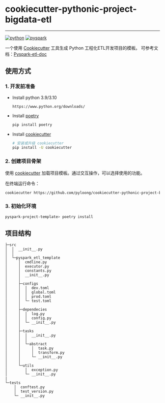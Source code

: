# cookiecutter-pythonic-project-bigdata-etl

---

[![python](https://img.shields.io/badge/python-3.10-blue)](https://www.python.org/)
[![pyspark](https://img.shields.io/badge/pyspark-3.3.0-brightgreen)](https://spark.apache.org/docs/latest/api/python/)

一个使用 [Cookiecutter](https://github.com/cookiecutter/cookiecutter) 工具生成 Python 工程化ETL开发项目的模板。
可参考文档：[Pyspark-etl-doc](https://pyloong.github.io/pythonic-project-guidelines/bigdata/basis/init/)

## 使用方式

### 1. 开发前准备

- Install python 3.9/3.10

    ```angular2html
    https://www.python.org/downloads/
    ```

- Install [poetry](https://python-poetry.org/docs/)

    ```bash
    pip install poetry
    ```

- Install [cookiecutter](https://github.com/cookiecutter/cookiecutter)

    ```bash
    # 安装或升级 cookiecutter
    pip install -U cookiecutter
    ```

### 2. 创建项目骨架

使用 [cookiecutter](https://github.com/cookiecutter/cookiecutter) 加载项目模板。通过交互操作，可以选择使用的功能。

在终端运行命令：

```bash
cookiecutter https://github.com/pyloong/cookiecutter-pythonic-project-bigdata-etl
```

### 3. 初始化环境

```bash
pyspark-project-template> poetry install
```

## 项目结构

```angular2html
├─src
│  │  __init__.py
│  │
│  └─pyspark_etl_template
│     │  cmdline.py
│     │  executor.py
│     │  constants.py
│     │  __init__.py
│     │
│     ├─configs
│     │  │  dev.toml
│     │  │  global.toml
│     │  │  prod.toml
│     │  └─ test.toml
│     │
│     ├─dependecies
│     │  │  log.py
│     │  │  config.py
│     │  └─ __init__.py
│     │
│     ├─tasks
│     │  │  __init__.py
│     │  │
│     │  └─abstract
│     │     │  task.py
│     │     │  transform.py
│     │     └─ __init__.py
│     │
│     └─utils
│        │  exception.py
│        └─ __init__.py
|
└─tests
    │  conftest.py
    │  test_version.py
    └─ __init__.py
```

